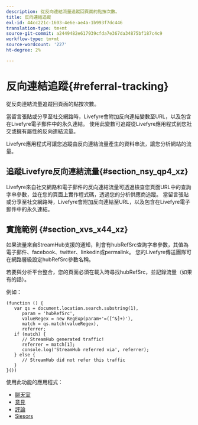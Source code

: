 ```yaml
---
description: 從反向連結流量追蹤回頁面的點按次數。
title: 反向連結追蹤
exl-id: 44cc221c-1603-4e6e-ae4a-1b993f7dc446
translation-type: tm+mt
source-git-commit: a2449482e617939cfda7e367da34875bf187c4c9
workflow-type: tm+mt
source-wordcount: '227'
ht-degree: 2%

---
```


# 反向連結追蹤{#referral-tracking}

從反向連結流量追蹤回頁面的點按次數。

當留言張貼或分享至社交網路時，Livefyre會附加反向連結變數至URL，以及包含在Livefyre電子郵件中的永久連結。 使用此變數可追蹤從Livefyre應用程式到您社交或擁有屬性的反向連結流量。

Livefyre應用程式可讓您追蹤由反向連結流量產生的資料串流，讓您分析網站的流量。

## 追蹤Livefyre反向連結流量{#section_nsy_qp4_xz}

Livefyre來自社交網路和電子郵件的反向連結流量可透過檢查您頁面URL中的查詢字串參數，並在您的頁面上實作程式碼，透過您的分析供應商追蹤。 當留言張貼或分享至社交網路時，Livefyre會附加反向連結至URL，以及包含在Livefyre電子郵件中的永久連結。

## 實施範例 {#section_xvs_x44_xz}

如果流量來自StreamHub支援的通知，則會有hubRefSrc查詢字串參數，其值為電子郵件、facebook、twitter、linkedin或permalink。 您的Livefyre傳送團隊可在網路層級設定hubRefSrc參數名稱。

若要與分析平台整合，您的頁面必須在載入時尋找hubRefSrc，並記錄流量（如果有的話）。

例如：

```
(function () { 
   var qs = document.location.search.substring(1), 
      param = 'hubRefSrc', 
      valueRegex = new RegExp(param+'=([^&]+)'), 
      match = qs.match(valueRegex), 
      referrer; 
   if (match) { 
      // StreamHub generated traffic! 
      referrer = match[1]; 
      console.log('StreamHub referred via', referrer); 
   } else { 
      // StreamHub did not refer this traffic 
   } 
}())
```



使用此功能的應用程式：

* [聊天室](../c-about-apps/c-chat-app/c-chat-app.md#c_chat_app)
* [意見](/help/using/c-about-apps/c-comments/c-comments.md)
* [評論](../c-about-apps/c-reviews-app/c-reviews-app.md#c_reviews_app)
* [Siesors](../c-about-apps/c-sidenotes-app/c-sidenotes-app.md#c_sidenotes_app)
